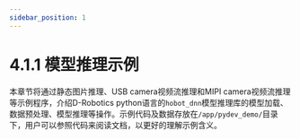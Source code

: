 ```yaml
---
sidebar_position: 1
---
```

#  4.1.1 模型推理示例

本章节将通过静态图片推理、USB camera视频流推理和MIPI camera视频流推理等示例程序，介绍D-Robotics python语言的`hobot_dnn`模型推理库的模型加载、数据预处理、模型推理等操作。示例代码及数据存放在`/app/pydev_demo/`目录下，用户可以参照代码来阅读文档，以更好的理解示例含义。

